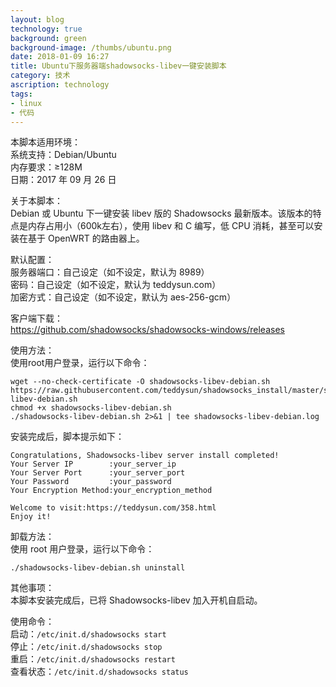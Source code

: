 ```yaml
---
layout: blog
technology: true
background: green
background-image: /thumbs/ubuntu.png
date: 2018-01-09 16:27
title: Ubuntu下服务器端shadowsocks-libev一键安装脚本
category: 技术
ascription: technology
tags:
- linux
- 代码
---
```


本脚本适用环境：  
系统支持：Debian/Ubuntu  
内存要求：≥128M  
日期：2017 年 09 月 26 日  

关于本脚本：  
Debian 或 Ubuntu 下一键安装 libev 版的 Shadowsocks 最新版本。该版本的特点是内存占用小（600k左右），使用 libev 和 C 编写，低 CPU 消耗，甚至可以安装在基于 OpenWRT 的路由器上。  

默认配置：  
服务器端口：自己设定（如不设定，默认为 8989）  
密码：自己设定（如不设定，默认为 teddysun.com）  
加密方式：自己设定（如不设定，默认为 aes-256-gcm）  

客户端下载：  
https://github.com/shadowsocks/shadowsocks-windows/releases  

使用方法：  
使用root用户登录，运行以下命令：  

```
wget --no-check-certificate -O shadowsocks-libev-debian.sh https://raw.githubusercontent.com/teddysun/shadowsocks_install/master/shadowsocks-libev-debian.sh
chmod +x shadowsocks-libev-debian.sh
./shadowsocks-libev-debian.sh 2>&1 | tee shadowsocks-libev-debian.log
```
安装完成后，脚本提示如下：  

```
Congratulations, Shadowsocks-libev server install completed!
Your Server IP        :your_server_ip
Your Server Port      :your_server_port
Your Password         :your_password
Your Encryption Method:your_encryption_method

Welcome to visit:https://teddysun.com/358.html
Enjoy it!
```
卸载方法：  
使用 root 用户登录，运行以下命令：  
```
./shadowsocks-libev-debian.sh uninstall
```
其他事项：  
本脚本安装完成后，已将 Shadowsocks-libev 加入开机自启动。  

使用命令：  
启动：`/etc/init.d/shadowsocks start`  
停止：`/etc/init.d/shadowsocks stop`  
重启：`/etc/init.d/shadowsocks restart`  
查看状态：`/etc/init.d/shadowsocks status`